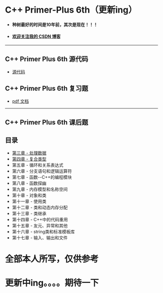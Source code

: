 # C++ Primer-Plus 6th（更新ing）

- #### 种树最好的时间是10年前，其次是现在！！！

- #### [欢迎关注我的 CSDN 博客](https://blog.csdn.net/tefuirnever)

---

## C++ Primer Plus 6th 源代码

- [源代码](https://github.com/TeFuirnever/Cpp-Primer-Plus/tree/master/C%2B%2Bprimer-plus%E6%BA%90%E4%BB%A3%E7%A0%81)

## C++ Primer Plus 6th 复习题

- [pdf 文档](https://github.com/TeFuirnever/Cpp-Primer-Plus/blob/master/C%2B%2BPrimerPlus%E7%AC%AC%E5%85%AD%E7%89%88%E5%A4%8D%E4%B9%A0%E9%A2%98.pdf)

---

## C++ Primer Plus 6th 课后题

## 目录

- [第三章 - 处理数据](https://github.com/TeFuirnever/Cpp-Primer-Plus/tree/master/C%2B%2Bprimer-plus%E8%AF%BE%E5%90%8E%E9%A2%98/Ch03-%E5%A4%84%E7%90%86%E6%95%B0%E6%8D%AE)
- [第四章 - 复合类型](https://github.com/TeFuirnever/Cpp-Primer-Plus/tree/master/C%2B%2Bprimer-plus%E8%AF%BE%E5%90%8E%E9%A2%98/Chapter%204)
- 第五章 - 循环和关系表达式
- 第六章 - 分支语句和逻辑运算符
- 第七章 - 函数--C++的编程模块
- 第八章 - 函数探幽
- 第九章 - 内存模型和名称空间
- 第十章 - 对象和类
- 第十一章 - 使用类
- 第十二章 - 类和动态内存分配
- 第十三章 - 类继承
- 第十四章 - C++中的代码重用
- 第十五章 - 友元、异常和其他
- 第十六章 - string类和标准模板库
- 第十七章 - 输入、输出和文件

# 全部本人所写，仅供参考

# 更新中ing。。。。期待一下
